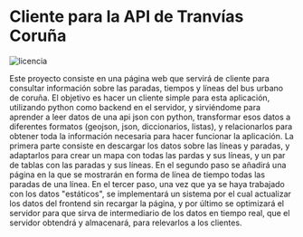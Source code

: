 # Cliente para la API de Tranvías Coruña
![licencia](https://img.shields.io/github/license/delthia/bus-coruna-api)

Este proyecto consiste en una página web que servirá de cliente para consultar información sobre las paradas, tiempos y líneas del bus urbano de coruña. El objetivo es hacer un cliente simple para esta aplicación, utilizando python como backend en el servidor, y sirviéndome para aprender a leer datos de una api json con python, transformar esos datos a diferentes formatos (geojson, json, diccionarios, listas), y relacionarlos para obtener toda la información necesaria para hacer funcionar la aplicación. La primera parte consiste en descargar los datos sobre las líneas y paradas, y adaptarlos para crear un mapa con todas las pardas y sus líneas, y un par de tablas con las paradas y sus líneas. En el segundo paso se añadirá una página en la que se mostrarán en forma de línea de tiempo todas las paradas de una línea. En el tercer paso, una vez que ya se haya trabajado con los datos "estáticos", se implementará un sistema por el cual actualizar los datos del frontend sin recargar la página, y por último se optimizará el servidor para que sirva de intermediario de los datos en tiempo real, que el servidor obtendrá y almacenará, para relevarlos a los clientes.